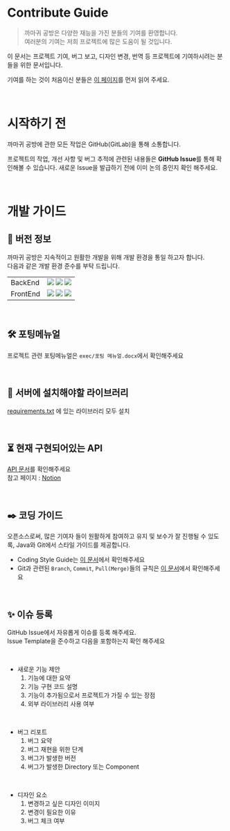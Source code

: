 # Contribute Guide

> 까마귀 공방은 다양한 재능을 가진 분들의 기여를 환영합니다.<br>
> 여러분의 기여는 저희 프로젝트에 많은 도움이 될 것입니다.

이 문서는 프로젝트 기여, 버그 보고, 디자인 변경, 번역 등 프로젝트에 기여하시려는 분들을 위한 문서입니다.

기여를 하는 것이 처음이신 분들은 [이 페이지](https://github.com/firstcontributions/first-contributions/blob/main/translations/README.ko.md)를 먼저 읽어 주세요.

<br>

# 시작하기 전

까마귀 공방에 관한 모든 작업은 GitHub(GitLab)을 통해 소통합니다.<br>

프로젝트의 작업, 개선 사항 및 버그 추적에 관련된 내용들은 **GitHub Issue**를 통해 확인해볼 수 있습니다.
새로운 Issue을 발급하기 전에 이미 논의 중인지 확인 해주세요.

<br>

# 개발 가이드

## 📑 버전 정보

까마귀 공방은 지속적이고 원활한 개발을 위해 개발 환경을 통일 하고자 합니다.<br>
다음과 같은 개발 환경 준수를 부탁 드립니다.

<table>
    <tr>
        <td>BackEnd</td>
        <td>
            <img src="https://img.shields.io/badge/java-1.8.0_342-%23ED8B00.svg?style=for-the-badge&logo=java&logoColor=white" />
            <img src="https://img.shields.io/badge/spring-2.7.3-%236DB33F.svg?style=for-the-badge&logo=spring&logoColor=white"/>
            <img src="https://img.shields.io/badge/mysql-8.0-%2338B2AF.svg?style=for-the-badge&logo=mysql&logoColor=white"/>
        </td>
    </tr>
    <tr>
        <td>FrontEnd</td>
        <td>
            <img src="https://img.shields.io/badge/node.js-6DA55F?style=for-the-badge&logo=node.js&logoColor=white" />
            <img src="https://img.shields.io/badge/react-%2320232a.svg?style=for-the-badge&logo=react&logoColor=%2361DAFB" />
            <img src="https://img.shields.io/badge/tailwindcss-%2338B2AC.svg?style=for-the-badge&logo=tailwind-css&logoColor=white" />
        </td>
    </tr>
</table>
<br>

## 🛠 포팅메뉴얼
프로젝트 관련 포팅메뉴얼은 `exec/포팅 메뉴얼.docx`에서 확인해주세요

<br>

## 📮 서버에 설치해야할 라이브러리
[requirements.txt](requirements.txt) 에 있는 라이브러리 모두 설치

<br>

## ⏳ 현재 구현되어있는 API
[API 문서](API.pdf)를 확인해주세요<br>
참고 페이지 : [Notion](https://brazen-turnover-e94.notion.site/API-7aca626b4e724623a7f6c10a82795f05)

<br>

## ✒️ 코딩 가이드

오픈소스로써, 많은 기여자 들이 원활하게 참여하고 유지 및 보수가 잘 진행될 수 있도록, Java와 Git에서 스타일 가이드를 제공합니다.

- Coding Style Guide는 [이 문서](CodeStyleGuide.md)에서 확인해주세요
- Git과 관련된 `Branch`, `Commit`, `Pull(Merge)`들의 규칙은 [이 문서](Git.md)에서 확인해주세요

<br>

## ✨ 이슈 등록 

GitHub Issue에서 자유롭게 이슈를 등록 해주세요.<br>
Issue Template을 준수하고 다음을 포함하는지 확인 해주세요

<br>

- 새로운 기능 제안
  1. 기능에 대한 요약
  2. 기능 구현 코드 설명
  3. 기능이 추가됨으로서 프로젝트가 가질 수 있는 장점
  4. 외부 라이브러리 사용 여부

<br>

- 버그 리포트
  1. 버그 요약
  2. 버그 재현을 위한 단계
  3. 버그가 발생한 버전
  4. 버그가 발생한 Directory 또는 Component

<br>

- 디자인 요소
  1. 변경하고 싶은 디자인 이미지
  2. 변경이 필요한 이유
  3. 버그 체크 여부
